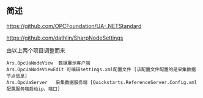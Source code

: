 
## 简述

https://github.com/OPCFoundation/UA-.NETStandard

https://github.com/dathlin/SharpNodeSettings

由以上两个项目调整而来

```
Ars.OpcUaNodeView  数据展示客户端
Ars.OpcUaNodeViewEdit 可编辑settings.xml配置文件 [该配置文件配置的是采集数据节点信息]
Ars.OpcUaServer   采集数据服务端 [Quickstarts.ReferenceServer.Config.xml 配置服务端启动ip、端口]
```
   
